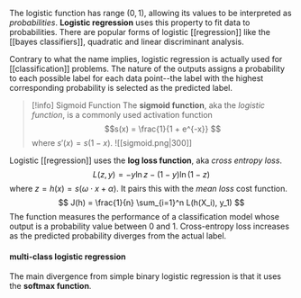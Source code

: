 The logistic function has range $(0,1)$, allowing its values to be interpreted as *probabilities*. **Logistic regression** uses this property to fit data to probabilities. There are popular forms of logistic [[regression]] like the [[bayes classifiers]], quadratic and linear discriminant analysis.

Contrary to what the name implies, logistic regression is actually used for [[classification]] problems. The nature of the outputs assigns a probability to each possible label for each data point--the label with the highest corresponding probability is selected as the predicted label.

> [!info] Sigmoid Function
> The **sigmoid function**, aka the *logistic function*, is a commonly used  activation function $$s(x) = \frac{1}{1 + e^{-x}} $$ where $s'(x) = s(1-x)$. 
> ![[sigmoid.png|300]]

Logistic [[regression]] uses the **log loss function**, aka *cross entropy loss*.
$$ L(z, y) = -y\ln z - (1-y)\ln(1-z) $$
where $z = h(x) = s(\omega \cdot x + \alpha)$. It pairs this with the *mean loss* cost function.
$$ J(h) = \frac{1}{n} \sum_{i=1}^n L(h(X_i), y_1) $$
The function measures the performance of a classification model whose output is a probability value between 0 and 1. Cross-entropy loss increases as the predicted probability diverges from the actual label.

#### multi-class logistic regression
The main divergence from simple binary logistic regression is that it uses the **softmax function**. 